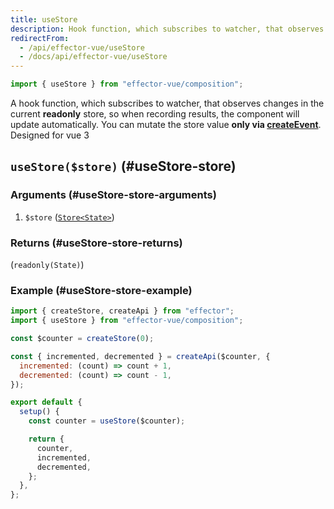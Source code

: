 ```yaml
---
title: useStore
description: Hook function, which subscribes to watcher, that observes changes in store. Designed for vue 3
redirectFrom:
  - /api/effector-vue/useStore
  - /docs/api/effector-vue/useStore
---
```


```ts
import { useStore } from "effector-vue/composition";
```

A hook function, which subscribes to watcher, that observes changes in the current **readonly** store, so when recording results, the component will update automatically. You can mutate the store value **only via [createEvent](/en/api/effector/createEvent)**. Designed for vue 3

## `useStore($store)` (#useStore-store)

### Arguments (#useStore-store-arguments)

1. `$store` ([`Store<State>`](/en/api/effector/Store))

### Returns (#useStore-store-returns)

(`readonly(State)`)

### Example (#useStore-store-example)

```js
import { createStore, createApi } from "effector";
import { useStore } from "effector-vue/composition";

const $counter = createStore(0);

const { incremented, decremented } = createApi($counter, {
  incremented: (count) => count + 1,
  decremented: (count) => count - 1,
});

export default {
  setup() {
    const counter = useStore($counter);

    return {
      counter,
      incremented,
      decremented,
    };
  },
};
```

